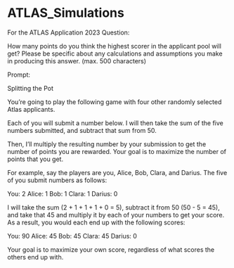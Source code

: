 # ATLAS_Simulations
For the ATLAS Application 2023 Question:

How many points do you think the highest scorer in the applicant pool will get? Please be specific about any calculations and assumptions you make in producing this answer. (max. 500 characters)

Prompt:

Splitting the Pot

You’re going to play the following game with four other randomly selected Atlas applicants.

Each of you will submit a number below. I will then take the sum of the five numbers submitted, and subtract that sum from 50. 

Then, I’ll multiply the resulting number by your submission to get the number of points you are rewarded. Your goal is to maximize the number of points that you get.

For example, say the players are you, Alice, Bob, Clara, and Darius. The five of you submit numbers as follows:

You: 2
Alice: 1
Bob: 1
Clara: 1
Darius: 0

I will take the sum (2 + 1 + 1 + 1 + 0 = 5), subtract it from 50 (50 - 5 = 45), and take that 45 and multiply it by each of your numbers to get your score. As a result, you would each end up with the following scores:

You: 90
Alice: 45
Bob: 45
Clara: 45
Darius: 0

Your goal is to maximize your own score, regardless of what scores the others end up with. 
